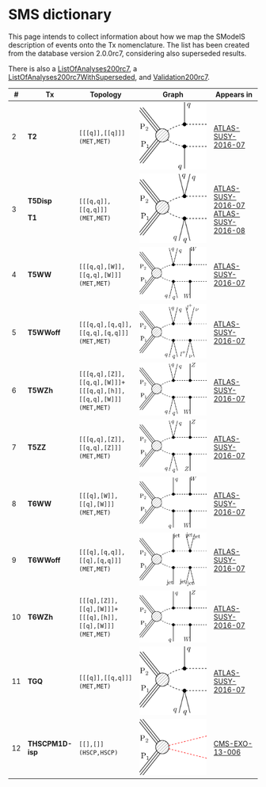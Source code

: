 

# SMS dictionary
This page intends to collect information about how we map the SModelS description of
events onto the Tx nomenclature. The list has been created from the database version 2.0.0rc7, considering also superseded results.

There is also a [ListOfAnalyses200rc7](https://smodels.github.io/docs/ListOfAnalyses200rc7), a [ListOfAnalyses200rc7WithSuperseded](https://smodels.github.io/docs/ListOfAnalyses200rc7WithSuperseded), and [Validation200rc7](Validation200rc7).

| **#** | **Tx** | **Topology** | **Graph** | **Appears in** |
| ----- | ------ | ------------ | --------- | -------------- |
| 2 | <a name="T2"></a>**T2**<br> | `[[[q]],[[q]]]`<BR>`(MET,MET)` | ![T2](../feyn/straight/T2.png) | [ATLAS-SUSY-2016-07](ListOfAnalyses200rc7#ATLAS-SUSY-2016-07)|
| 3 | <a name="T5Disp"></a>**T5Disp**<br><BR><a name="T1"></a>**T1**<br> | `[[[q,q]],[[q,q]]]`<BR>`(MET,MET)` | ![T1](../feyn/straight/T1.png) | [ATLAS-SUSY-2016-07](ListOfAnalyses200rc7#ATLAS-SUSY-2016-07)<BR>[ATLAS-SUSY-2016-08](ListOfAnalyses200rc7#ATLAS-SUSY-2016-08)|
| 4 | <a name="T5WW"></a>**T5WW**<br> | `[[[q,q],[W]],[[q,q],[W]]]`<BR>`(MET,MET)` | ![T5WW](../feyn/straight/T5WW.png) | [ATLAS-SUSY-2016-07](ListOfAnalyses200rc7#ATLAS-SUSY-2016-07)|
| 5 | <a name="T5WWoff"></a>**T5WWoff**<br> | `[[[q,q],[q,q]],[[q,q],[q,q]]]`<BR>`(MET,MET)` | ![T5WWoff](../feyn/straight/T5WWoff.png) | [ATLAS-SUSY-2016-07](ListOfAnalyses200rc7#ATLAS-SUSY-2016-07)|
| 6 | <a name="T5WZh"></a>**T5WZh**<br> | `[[[q,q],[Z]],[[q,q],[W]]]+`<BR>`[[[q,q],[h]],[[q,q],[W]]]`<BR>`(MET,MET)` | ![T5WZh](../feyn/straight/T5WZh.png) | [ATLAS-SUSY-2016-07](ListOfAnalyses200rc7#ATLAS-SUSY-2016-07)|
| 7 | <a name="T5ZZ"></a>**T5ZZ**<br> | `[[[q,q],[Z]],[[q,q],[Z]]]`<BR>`(MET,MET)` | ![T5ZZ](../feyn/straight/T5ZZ.png) | [ATLAS-SUSY-2016-07](ListOfAnalyses200rc7#ATLAS-SUSY-2016-07)|
| 8 | <a name="T6WW"></a>**T6WW**<br> | `[[[q],[W]],[[q],[W]]]`<BR>`(MET,MET)` | ![T6WW](../feyn/straight/T6WW.png) | [ATLAS-SUSY-2016-07](ListOfAnalyses200rc7#ATLAS-SUSY-2016-07)|
| 9 | <a name="T6WWoff"></a>**T6WWoff**<br> | `[[[q],[q,q]],[[q],[q,q]]]`<BR>`(MET,MET)` | ![T6WWoff](../feyn/straight/T6WWoff.png) | [ATLAS-SUSY-2016-07](ListOfAnalyses200rc7#ATLAS-SUSY-2016-07)|
| 10 | <a name="T6WZh"></a>**T6WZh**<br> | `[[[q],[Z]],[[q],[W]]]+`<BR>`[[[q],[h]],[[q],[W]]]`<BR>`(MET,MET)` | ![T6WZh](../feyn/straight/T6WZh.png) | [ATLAS-SUSY-2016-07](ListOfAnalyses200rc7#ATLAS-SUSY-2016-07)|
| 11 | <a name="TGQ"></a>**TGQ**<br> | `[[[q]],[[q,q]]]`<BR>`(MET,MET)` | ![TGQ](../feyn/straight/TGQ.png) | [ATLAS-SUSY-2016-07](ListOfAnalyses200rc7#ATLAS-SUSY-2016-07)|
| 12 | <a name="THSCPM1Disp"></a>**THSCPM1D-<br>isp**<br> | `[[],[]]`<BR>`(HSCP,HSCP)` | ![THSCPM1Disp](../feyn/straight/THSCPM1Disp.png) | [CMS-EXO-13-006](ListOfAnalyses200rc7#CMS-EXO-13-006)|
